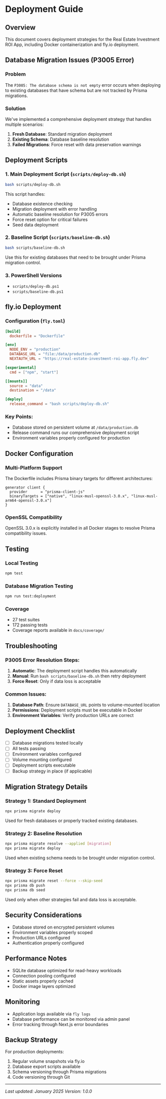 # Deployment Guide

## Overview

This document covers deployment strategies for the Real Estate Investment ROI App, including Docker containerization and fly.io deployment.

## Database Migration Issues (P3005 Error)

### Problem

The `P3005: The database schema is not empty` error occurs when deploying to existing databases that have schema but are not tracked by Prisma migrations.

### Solution

We've implemented a comprehensive deployment strategy that handles multiple scenarios:

1. **Fresh Database**: Standard migration deployment
2. **Existing Schema**: Database baseline resolution
3. **Failed Migrations**: Force reset with data preservation warnings

## Deployment Scripts

### 1. Main Deployment Script (`scripts/deploy-db.sh`)

```bash
bash scripts/deploy-db.sh
```

This script handles:
- Database existence checking
- Migration deployment with error handling
- Automatic baseline resolution for P3005 errors
- Force reset option for critical failures
- Seed data deployment

### 2. Baseline Script (`scripts/baseline-db.sh`)

```bash
bash scripts/baseline-db.sh
```

Use this for existing databases that need to be brought under Prisma migration control.

### 3. PowerShell Versions

- `scripts/deploy-db.ps1`
- `scripts/baseline-db.ps1`

## fly.io Deployment

### Configuration (`fly.toml`)

```toml
[build]
  dockerfile = "Dockerfile"

[env]
  NODE_ENV = "production"
  DATABASE_URL = "file:/data/production.db"
  NEXTAUTH_URL = "https://real-estate-investment-roi-app.fly.dev"

[experimental]
  cmd = ["npm", "start"]

[[mounts]]
  source = "data"
  destination = "/data"

[deploy]
  release_command = "bash scripts/deploy-db.sh"
```

### Key Points:

- Database stored on persistent volume at `/data/production.db`
- Release command runs our comprehensive deployment script
- Environment variables properly configured for production

## Docker Configuration

### Multi-Platform Support

The Dockerfile includes Prisma binary targets for different architectures:
```prisma
generator client {
  provider      = "prisma-client-js"
  binaryTargets = ["native", "linux-musl-openssl-3.0.x", "linux-musl-arm64-openssl-3.0.x"]
}
```

### OpenSSL Compatibility

OpenSSL 3.0.x is explicitly installed in all Docker stages to resolve Prisma compatibility issues.

## Testing

### Local Testing

```bash
npm test
```

### Database Migration Testing

```bash
npm run test:deployment
```

### Coverage

- 27 test suites
- 172 passing tests
- Coverage reports available in `docs/coverage/`

## Troubleshooting

### P3005 Error Resolution Steps:

1. **Automatic**: The deployment script handles this automatically
2. **Manual**: Run `bash scripts/baseline-db.sh` then retry deployment
3. **Force Reset**: Only if data loss is acceptable

### Common Issues:

1. **Database Path**: Ensure `DATABASE_URL` points to volume-mounted location
2. **Permissions**: Deployment scripts must be executable in Docker
3. **Environment Variables**: Verify production URLs are correct

## Deployment Checklist

- [ ] Database migrations tested locally
- [ ] All tests passing
- [ ] Environment variables configured
- [ ] Volume mounting configured
- [ ] Deployment scripts executable
- [ ] Backup strategy in place (if applicable)

## Migration Strategy Details

### Strategy 1: Standard Deployment

```bash
npx prisma migrate deploy
```
Used for fresh databases or properly tracked existing databases.

### Strategy 2: Baseline Resolution

```bash
npx prisma migrate resolve --applied [migration]
npx prisma migrate deploy
```
Used when existing schema needs to be brought under migration control.

### Strategy 3: Force Reset

```bash
npx prisma migrate reset --force --skip-seed
npx prisma db push
npx prisma db seed
```
Used only when other strategies fail and data loss is acceptable.

## Security Considerations

- Database stored on encrypted persistent volumes
- Environment variables properly scoped
- Production URLs configured
- Authentication properly configured

## Performance Notes

- SQLite database optimized for read-heavy workloads
- Connection pooling configured
- Static assets properly cached
- Docker image layers optimized

## Monitoring

- Application logs available via `fly logs`
- Database performance can be monitored via admin panel
- Error tracking through Next.js error boundaries

## Backup Strategy

For production deployments:
1. Regular volume snapshots via fly.io
2. Database export scripts available
3. Schema versioning through Prisma migrations
4. Code versioning through Git

---

*Last updated: January 2025*
*Version: 1.0.0*
